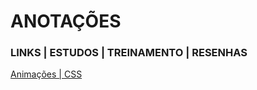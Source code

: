 # ANOTAÇÕES
### LINKS | ESTUDOS | TREINAMENTO | RESENHAS

[Animações | CSS](https://developer.mozilla.org/pt-BR/docs/Web/CSS/CSS_Animations/Using_CSS_animations)
